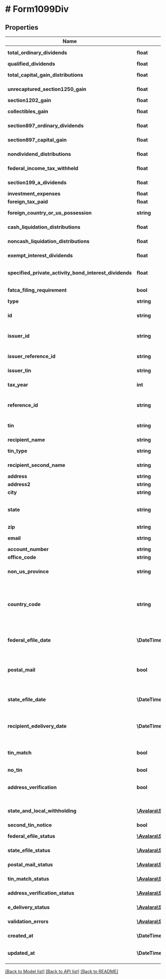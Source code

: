 # # Form1099Div

## Properties

Name | Type | Description | Notes
------------ | ------------- | ------------- | -------------
**total_ordinary_dividends** | **float** | Total ordinary dividends | [optional]
**qualified_dividends** | **float** | Qualified dividends | [optional]
**total_capital_gain_distributions** | **float** | Total capital gain distributions | [optional]
**unrecaptured_section1250_gain** | **float** | Unrecaptured Section 1250 gain | [optional]
**section1202_gain** | **float** | Section 1202 gain | [optional]
**collectibles_gain** | **float** | Collectibles (28%) gain | [optional]
**section897_ordinary_dividends** | **float** | Section 897 ordinary dividends | [optional]
**section897_capital_gain** | **float** | Section 897 capital gain | [optional]
**nondividend_distributions** | **float** | Nondividend distributions | [optional]
**federal_income_tax_withheld** | **float** | Federal income tax withheld | [optional]
**section199_a_dividends** | **float** | Section 199A dividends | [optional]
**investment_expenses** | **float** | Investment expenses | [optional]
**foreign_tax_paid** | **float** | Foreign tax paid | [optional]
**foreign_country_or_us_possession** | **string** | Foreign country or U.S. possession | [optional]
**cash_liquidation_distributions** | **float** | Cash liquidation distributions | [optional]
**noncash_liquidation_distributions** | **float** | Noncash liquidation distributions | [optional]
**exempt_interest_dividends** | **float** | Exempt-interest dividends | [optional]
**specified_private_activity_bond_interest_dividends** | **float** | Specified private activity bond interest dividends | [optional]
**fatca_filing_requirement** | **bool** | FATCA filing requirement | [optional]
**type** | **string** | Form type |
**id** | **string** | Form ID. Unique identifier set when the record is created. | [optional] [readonly]
**issuer_id** | **string** | Issuer ID - only required when creating forms | [optional]
**issuer_reference_id** | **string** | Issuer Reference ID - only required when creating forms | [optional]
**issuer_tin** | **string** | Issuer TIN - readonly | [optional]
**tax_year** | **int** | Tax Year - only required when creating forms | [optional]
**reference_id** | **string** | Internal reference ID. Never shown to any agency or recipient. | [optional]
**tin** | **string** | Recipient&#39;s Federal Tax Identification Number (TIN). | [optional]
**recipient_name** | **string** | Recipient name |
**tin_type** | **string** | Type of TIN (Tax ID Number) | [optional]
**recipient_second_name** | **string** | Recipient second name | [optional]
**address** | **string** | Address. |
**address2** | **string** | Address line 2. | [optional]
**city** | **string** | City. |
**state** | **string** | Two-letter US state or Canadian province code (required for US/CA addresses). | [optional]
**zip** | **string** | ZIP/postal code. | [optional]
**email** | **string** | Recipient&#39;s Contact email address. | [optional]
**account_number** | **string** | Account number | [optional]
**office_code** | **string** | Office code | [optional]
**non_us_province** | **string** | Province or region for non-US/CA addresses. | [optional]
**country_code** | **string** | Two-letter IRS country code (e.g., &#39;US&#39;, &#39;CA&#39;), as defined at https://www.irs.gov/e-file-providers/country-codes. |
**federal_efile_date** | **\DateTime** | Date when federal e-filing should be scheduled for this form | [optional]
**postal_mail** | **bool** | Boolean indicating that postal mailing to the recipient should be scheduled for this form | [optional]
**state_efile_date** | **\DateTime** | Date when state e-filing should be scheduled for this form | [optional]
**recipient_edelivery_date** | **\DateTime** | Date when recipient e-delivery should be scheduled for this form | [optional]
**tin_match** | **bool** | Boolean indicating that TIN Matching should be scheduled for this form | [optional]
**no_tin** | **bool** | No TIN indicator | [optional]
**address_verification** | **bool** | Boolean indicating that address verification should be scheduled for this form | [optional]
**state_and_local_withholding** | [**\Avalara\SDK\Model\A1099\V2\StateAndLocalWithholding**](StateAndLocalWithholding.md) | State and local withholding information | [optional]
**second_tin_notice** | **bool** | Second TIN notice | [optional]
**federal_efile_status** | [**\Avalara\SDK\Model\A1099\V2\Form1099StatusDetail**](Form1099StatusDetail.md) | Federal e-file status | [optional] [readonly]
**state_efile_status** | [**\Avalara\SDK\Model\A1099\V2\StateEfileStatusDetail[]**](StateEfileStatusDetail.md) | State e-file status | [optional] [readonly]
**postal_mail_status** | [**\Avalara\SDK\Model\A1099\V2\Form1099StatusDetail**](Form1099StatusDetail.md) | Postal mail to recipient status | [optional] [readonly]
**tin_match_status** | [**\Avalara\SDK\Model\A1099\V2\Form1099StatusDetail**](Form1099StatusDetail.md) | TIN Match status | [optional] [readonly]
**address_verification_status** | [**\Avalara\SDK\Model\A1099\V2\Form1099StatusDetail**](Form1099StatusDetail.md) | Address verification status | [optional] [readonly]
**e_delivery_status** | [**\Avalara\SDK\Model\A1099\V2\Form1099StatusDetail**](Form1099StatusDetail.md) | EDelivery status | [optional] [readonly]
**validation_errors** | [**\Avalara\SDK\Model\A1099\V2\ValidationError[]**](ValidationError.md) | Validation errors | [optional] [readonly]
**created_at** | **\DateTime** | Date time when the record was created. | [optional] [readonly]
**updated_at** | **\DateTime** | Date time when the record was last updated. | [optional] [readonly]

[[Back to Model list]](../../../README.md#models) [[Back to API list]](../../../README.md#endpoints) [[Back to README]](../../../README.md)
